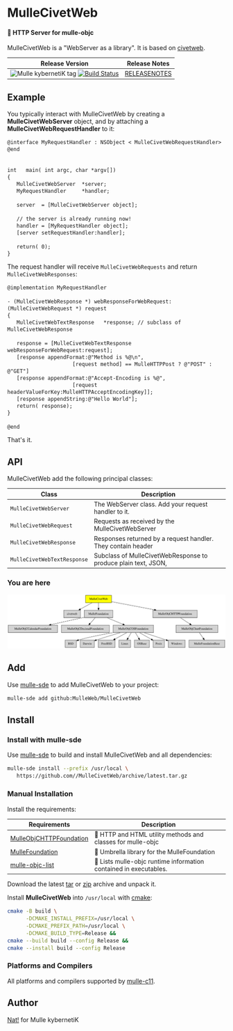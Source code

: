 # MulleCivetWeb

#### 🦊 HTTP Server for mulle-objc

MulleCivetWeb is a "WebServer as a library". It is based on
[civetweb](//github.com/civetweb/civetweb).




| Release Version                                       | Release Notes
|-------------------------------------------------------|--------------
| ![Mulle kybernetiK tag](https://img.shields.io/github/tag/MulleWeb/MulleCivetWeb.svg?branch=release) [![Build Status](https://github.com/MulleWeb/MulleCivetWeb/workflows/CI/badge.svg?branch=release)](//github.com/MulleWeb/MulleCivetWeb/actions) | [RELEASENOTES](RELEASENOTES.md) |





## Example

You typically interact with MulleCivetWeb by creating a
**MulleCivetWebServer** object, and by attaching a
**MulleCivetWebRequestHandler** to it:


``` objc
@interface MyRequestHandler : NSObject < MulleCivetWebRequestHandler>
@end


int   main( int argc, char *argv[])
{
   MulleCivetWebServer  *server;
   MyRequestHandler     *handler;

   server  = [MulleCivetWebServer object];

   // the server is already running now!
   handler = [MyRequestHandler object];
   [server setRequestHandler:handler];

   return( 0);
}
```

The request handler will receive `MulleCivetWebRequests` and return
`MulleCivetWebResponses`:

``` objc
@implementation MyRequestHandler

- (MulleCivetWebResponse *) webResponseForWebRequest:(MulleCivetWebRequest *) request
{
   MulleCivetWebTextResponse   *response; // subclass of MulleCivetWebResponse

   response = [MulleCivetWebTextResponse webResponseForWebRequest:request];
   [response appendFormat:@"Method is %@\n",
                     [request method] == MulleHTTPPost ? @"POST" : @"GET"]
   [response appendFormat:@"Accept-Encoding is %@",
                     [request headerValueForKey:MulleHTTPAcceptEncodingKey]];
   [response appendString:@"Hello World"];
   return( response);
}

@end
```

That's it.



## API

MulleCivetWeb add the following principal classes:

| Class                       | Description
|-----------------------------|-----------
| `MulleCivetWebServer`       | The WebServer class. Add your request handler to it.
| `MulleCivetWebRequest`      | Requests as received by the MulleCivetWebServer
| `MulleCivetWebResponse`     | Responses returned by a request handler. They contain header | information and the reponse content.
| `MulleCivetWebTextResponse` | Subclass of MulleCivetWebResponse to produce plain text, JSON, | HTML...




### You are here

![Overview](overview.dot.svg)


## Add

Use [mulle-sde](//github.com/mulle-sde) to add MulleCivetWeb to your project:

``` sh
mulle-sde add github:MulleWeb/MulleCivetWeb
```

## Install

### Install with mulle-sde

Use [mulle-sde](//github.com/mulle-sde) to build and install MulleCivetWeb and all dependencies:

``` sh
mulle-sde install --prefix /usr/local \
   https://github.com//MulleCivetWeb/archive/latest.tar.gz
```

### Manual Installation

Install the requirements:

| Requirements                                 | Description
|----------------------------------------------|-----------------------
| [MulleObjCHTTPFoundation](https://github.com/MulleWeb/MulleObjCHTTPFoundation)             | 🎫 HTTP and HTML utility methods and classes for mulle-objc
| [MulleFoundation](https://github.com/MulleFoundation/MulleFoundation)             | 💍 Umbrella library for the MulleFoundation
| [mulle-objc-list](https://github.com/mulle-objc/mulle-objc-list)             | 📒 Lists mulle-objc runtime information contained in executables.

Download the latest [tar](https://github.com/MulleWeb/MulleCivetWeb/archive/refs/tags/latest.tar.gz) or [zip](https://github.com/MulleWeb/MulleCivetWeb/archive/refs/tags/latest.zip) archive and unpack it.

Install **MulleCivetWeb** into `/usr/local` with [cmake](https://cmake.org):

``` sh
cmake -B build \
      -DCMAKE_INSTALL_PREFIX=/usr/local \
      -DCMAKE_PREFIX_PATH=/usr/local \
      -DCMAKE_BUILD_TYPE=Release &&
cmake --build build --config Release &&
cmake --install build --config Release
```

### Platforms and Compilers

All platforms and compilers supported by
[mulle-c11](//github.com/mulle-c/mulle-c11).


## Author

[Nat!](https://mulle-kybernetik.com/weblog) for Mulle kybernetiK  

